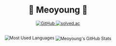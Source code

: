 <div align="center">
  <h1 align="center">🐥 Meoyoung 🐥</h1>
  <p align="center">
    <a href="https://github.com/meo-young">
      <img src="https://img.shields.io/github/followers/meo-young?label=GitHub&style=social" alt="GitHub" />
    </a>
    <a href="https://solved.ac/profile/eotn000">
      <img src="http://mazassumnida.wtf/api/v2/generate_badge?boj=eotn000" alt="solved.ac" />
    </a>
  </p>
</div>

<br>

<div align="center">
  <img src="https://github-readme-stats.vercel.app/api/top-langs/?username=meo-young&layout=compact&theme=radical" alt="Most Used Languages" />
  <img align="center" src="https://github-readme-stats.vercel.app/api?username=meo-young&show_icons=true&theme=radical" alt="Meoyoung's GitHub Stats" />
</div>
